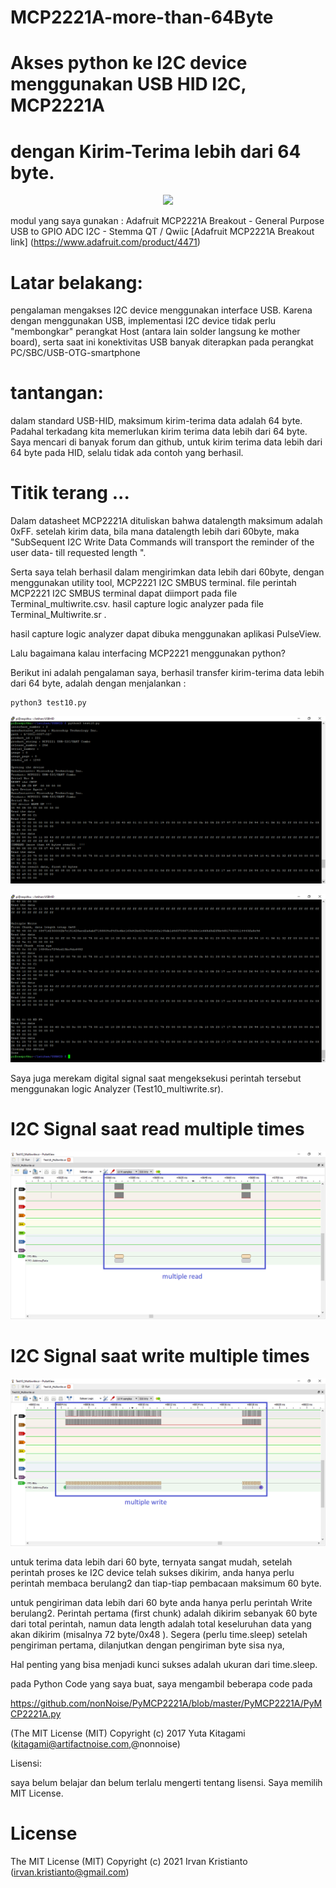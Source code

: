 # MCP2221A-more-than-64Byte


# Akses python ke I2C device menggunakan USB HID I2C, MCP2221A
# dengan Kirim-Terima lebih dari 64 byte.

<p align="center">
  <img src="img/Gambar01.png">
</p>

modul yang saya gunakan : Adafruit MCP2221A Breakout - General Purpose USB to GPIO ADC I2C - Stemma QT / Qwiic
[Adafruit MCP2221A Breakout link] (https://www.adafruit.com/product/4471)

# Latar belakang:
pengalaman mengakses I2C device menggunakan interface USB. Karena dengan menggunakan USB, 
implementasi I2C device tidak perlu "membongkar" perangkat Host (antara lain solder langsung ke mother board), 
serta saat ini konektivitas USB banyak diterapkan pada perangkat PC/SBC/USB-OTG-smartphone

# tantangan:
dalam standard USB-HID, maksimum kirim-terima data adalah 64 byte. Padahal terkadang kita memerlukan kirim terima data lebih dari 64 byte.
Saya mencari di banyak forum dan github, untuk kirim terima data lebih dari 64 byte pada HID, selalu tidak ada contoh yang berhasil.

# Titik terang ... 
Dalam datasheet MCP2221A dituliskan bahwa datalength maksimum adalah 0xFF. 
setelah kirim data, bila mana datalength lebih dari 60byte, 
maka "SubSequent I2C Write Data Commands will transport the reminder of the user data- till requested length ".

Serta saya telah berhasil dalam mengirimkan data lebih dari 60byte, dengan menggunakan utility tool, MCP2221 I2C SMBUS terminal.
file perintah MCP2221 I2C SMBUS terminal dapat diimport pada file Terminal_multiwrite.csv.
hasil capture logic analyzer pada file Terminal_Multiwrite.sr .

hasil capture logic analyzer dapat dibuka menggunakan aplikasi PulseView.

Lalu bagaimana kalau interfacing MCP2221 menggunakan python?

Berikut ini adalah pengalaman saya, berhasil transfer kirim-terima data lebih dari 64 byte, adalah dengan menjalankan :

```
python3 test10.py
```

<p align="center">
  <img src="img/python01.png">
</p>


<p align="center">
  <img src="img/python02.png">
</p>


Saya juga merekam digital signal saat mengeksekusi perintah tersebut menggunakan logic Analyzer (Test10_multiwrite.sr).

# I2C Signal saat read multiple times

<p align="center">
  <img src="img/multipleread.png">
</p>
 
# I2C Signal saat write multiple times

<p align="center">
  <img src="img/multiplewrite.png">
</p>
 

untuk terima data lebih dari 60 byte,
ternyata sangat mudah,
setelah perintah proses ke I2C device telah sukses dikirim, 
anda hanya perlu perintah membaca berulang2 dan tiap-tiap pembacaan maksimum 60 byte.

untuk pengiriman data lebih dari 60 byte 
anda hanya perlu perintah Write berulang2.
Perintah pertama (first chunk) adalah dikirim sebanyak 60 byte dari total perintah, 
namun data length adalah total keseluruhan data yang akan dikirim (misalnya 72 byte/0x48 ). 
Segera (perlu time.sleep) setelah pengiriman pertama, dilanjutkan dengan pengiriman byte sisa nya,

Hal penting yang bisa menjadi kunci sukses adalah ukuran dari time.sleep.

pada Python Code yang saya buat, saya mengambil beberapa code pada  

https://github.com/nonNoise/PyMCP2221A/blob/master/PyMCP2221A/PyMCP2221A.py

(The MIT License (MIT) Copyright (c) 2017 Yuta Kitagami (kitagami@artifactnoise.com,@nonnoise)

Lisensi:

saya belum belajar dan belum terlalu mengerti  tentang lisensi.
Saya memilih MIT License.

# License 

The MIT License (MIT) Copyright (c) 2021 Irvan Kristianto (irvan.kristianto@gmail.com)

